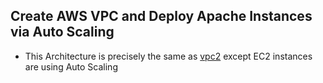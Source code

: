 ## Create AWS VPC and Deploy Apache Instances via Auto Scaling
- This Architecture is precisely the same as [vpc2](https://github.com/jouellnyc/AWS/tree/master/create_aws_vpc2) except EC2 instances are using Auto Scaling
